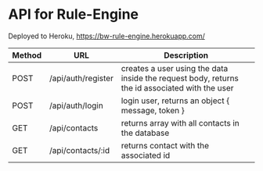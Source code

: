 # API for Rule-Engine

Deployed to Heroku, 
https://bw-rule-engine.herokuapp.com/

Method | URL | Description 
------ | --- | -----------
POST | /api/auth/register | creates a user using the data inside the request body, returns the id associated with the user
POST | /api/auth/login | login user, returns an object { message, token }
GET | /api/contacts | returns array with all contacts in the database
GET | /api/contacts/:id | returns contact with the associated id

